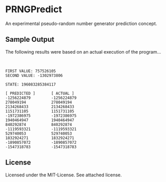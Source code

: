 PRNGPredict
===========

An experimental pseudo-random number generator prediction concept.

<h2>Sample Output</h2>
<p>The following results were based on an actual execution of the program...</p><br />

```
FIRST VALUE: 757526105
SECOND VALUE: -1302973806

STATE: 196083285384117

[ PREDICTED ]		[ ACTUAL ]
-1256224879			-1256224879
278049194			278049194
2134268433			2134268433
1151731105			1151731105
-1972386975			-1972386975
1940464947			1940464947
840292874			840292874
-1119593321			-1119593321
529740053			529740053
1832924271			1832924271
-1890857072			-1890857072
-1547318783			-1547318783
```

<h2>License</h2>
<p>Licensed under the MIT-License. See attached license.</p>
